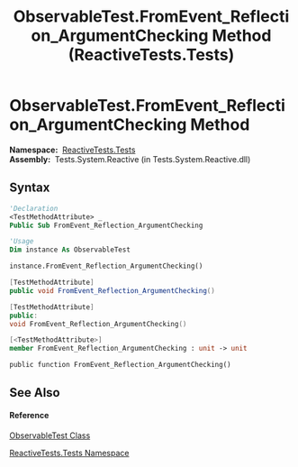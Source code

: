 ﻿---
title: ObservableTest.FromEvent_Reflection_ArgumentChecking Method  (ReactiveTests.Tests)
TOCTitle: FromEvent_Reflection_ArgumentChecking Method
ms:assetid: M:ReactiveTests.Tests.ObservableTest.FromEvent_Reflection_ArgumentChecking
ms:mtpsurl: https://msdn.microsoft.com/en-us/library/reactivetests.tests.observabletest.fromevent_reflection_argumentchecking(v=VS.103)
ms:contentKeyID: 36620912
ms.date: 06/28/2011
mtps_version: v=VS.103
f1_keywords:
- ReactiveTests.Tests.ObservableTest.FromEvent_Reflection_ArgumentChecking
dev_langs:
- CSharp
- JScript
- VB
- FSharp
- c++
---

# ObservableTest.FromEvent\_Reflection\_ArgumentChecking Method

**Namespace:**  [ReactiveTests.Tests](hh289046\(v=vs.103\).md)  
**Assembly:**  Tests.System.Reactive (in Tests.System.Reactive.dll)

## Syntax

``` vb
'Declaration
<TestMethodAttribute> _
Public Sub FromEvent_Reflection_ArgumentChecking
```

``` vb
'Usage
Dim instance As ObservableTest

instance.FromEvent_Reflection_ArgumentChecking()
```

``` csharp
[TestMethodAttribute]
public void FromEvent_Reflection_ArgumentChecking()
```

``` c++
[TestMethodAttribute]
public:
void FromEvent_Reflection_ArgumentChecking()
```

``` fsharp
[<TestMethodAttribute>]
member FromEvent_Reflection_ArgumentChecking : unit -> unit 
```

``` jscript
public function FromEvent_Reflection_ArgumentChecking()
```

## See Also

#### Reference

[ObservableTest Class](hh288687\(v=vs.103\).md)

[ReactiveTests.Tests Namespace](hh289046\(v=vs.103\).md)

